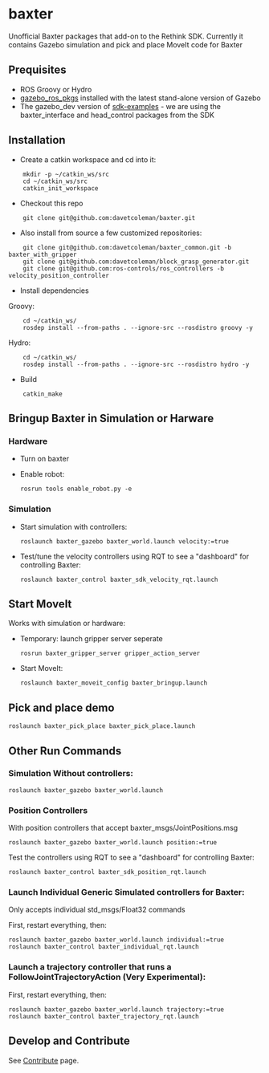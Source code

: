 baxter
======

Unofficial Baxter packages that add-on to the Rethink SDK. Currently it contains Gazebo simulation and pick and place MoveIt code for Baxter

## Prequisites

 * ROS Groovy or Hydro
 * [gazebo_ros_pkgs](gazebosim.org/wiki/Tutorials#ROS_Integration) installed with the latest stand-alone version of Gazebo
 * The gazebo_dev version of [sdk-examples](https://github.com/RethinkRobotics/sdk-examples) - we are using the baxter_interface and head_control packages from the SDK

## Installation

* Create a catkin workspace and cd into it:

```
    mkdir -p ~/catkin_ws/src
    cd ~/catkin_ws/src
    catkin_init_workspace
```

* Checkout this repo

```
    git clone git@github.com:davetcoleman/baxter.git
```

* Also install from source a few customized repositories:

```
    git clone git@github.com:davetcoleman/baxter_common.git -b baxter_with_gripper
    git clone git@github.com:davetcoleman/block_grasp_generator.git
    git clone git@github.com:ros-controls/ros_controllers -b velocity_position_controller
```

* Install dependencies

Groovy:
```
    cd ~/catkin_ws/
    rosdep install --from-paths . --ignore-src --rosdistro groovy -y
```

Hydro:
```
    cd ~/catkin_ws/
    rosdep install --from-paths . --ignore-src --rosdistro hydro -y
```

* Build

```
    catkin_make
```

## Bringup Baxter in Simulation or Harware

### Hardware

 * Turn on baxter
 * Enable robot:

    ```
    rosrun tools enable_robot.py -e
    ```

### Simulation 

 * Start simulation with controllers:
   ```
   roslaunch baxter_gazebo baxter_world.launch velocity:=true
   ```

 * Test/tune the velocity controllers using RQT to see a "dashboard" for controlling Baxter:
   ```
   roslaunch baxter_control baxter_sdk_velocity_rqt.launch 
   ```

## Start MoveIt

Works with simulation or hardware:

 * Temporary: launch gripper server seperate
   ```
   rosrun baxter_gripper_server gripper_action_server
   ```
 * Start MoveIt:
   ```
   roslaunch baxter_moveit_config baxter_bringup.launch
   ```

## Pick and place demo

   ```
   roslaunch baxter_pick_place baxter_pick_place.launch
   ```

## Other Run Commands

### Simulation Without controllers:

```
roslaunch baxter_gazebo baxter_world.launch
```

### Position Controllers

With position controllers that accept baxter_msgs/JointPositions.msg

```
roslaunch baxter_gazebo baxter_world.launch position:=true
```

Test the controllers using RQT to see a "dashboard" for controlling Baxter:

```
roslaunch baxter_control baxter_sdk_position_rqt.launch 
```

### Launch Individual Generic Simulated controllers for Baxter:

Only accepts individual std_msgs/Float32 commands

First, restart everything, then:

```
roslaunch baxter_gazebo baxter_world.launch individual:=true
roslaunch baxter_control baxter_individual_rqt.launch 
```

### Launch a trajectory controller that runs a FollowJointTrajectoryAction (Very Experimental):

First, restart everything, then:

```
roslaunch baxter_gazebo baxter_world.launch trajectory:=true
roslaunch baxter_control baxter_trajectory_rqt.launch
```

## Develop and Contribute

See [Contribute](https://github.com/osrf/baxter/blob/master/CONTRIBUTING.md) page.
